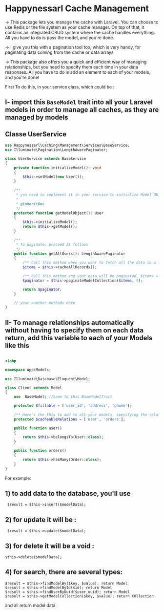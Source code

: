 # Happynessarl Cache Management

-> This package lets you manage the cache with Laravel. You can choose to use Redis or the file system as your cache manager. On top of that, it contains an integrated CRUD system where the cache handles everything. All you have to do is pass the model, and you're done.

-> I give you this with a pagination tool too, which is very handy, for paginating data coming from the cache or data arrays

-> This package also offers you a quick and efficient way of managing relationships, but you need to specify them each time in your data responses. All you have to do is add an element to each of your models, and you're done!

First To do this, in your service class, which could be :

## I- import this ``BaseModel`` trait into all your Laravel models in order to manage all caches, as they are managed by models

## Classe UserService

```php
use Happynessarl\Caching\Management\Services\BaseService;
use Illuminate\Pagination\LengthAwarePaginator;

class UserService extends BaseService
{ 
    private function initializeModel(): void
    {
        $this->setModel(new User());
    }

    /**
     * you need to implement it in your service to initialize Model Object
     * 
     * @inheritDoc
     */
    protected function getModelObject(): User
    {
        $this->initializeModel();
        return $this->getModel();
    }

    /**
     * To paginate, proceed as follows
     */
    public function getAllUsers(): LengthAwarePaginator
    {
        /** Call this method when you want to fetch all the data in a Table, similar to what Laravel offers: Employee::all(); instead, use this method */
        $items = $this->cacheAllRecords();

        /** Call this method and your data will be paginated, $items = collection or array, and 9 is a perPage that you want to paginate */
        $paginator = $this->paginateModelCollection($items, 9);

        return $paginator;
    }

    // your another methods here
}
```

## II- To manage relationships automatically without having to specify them on each data return, add this variable to each of your Models like this

```php

<?php

namespace App\Models;
 
use Illuminate\Database\Eloquent\Model; 

class Client extends Model
{ 
    use  BaseModel; //Same to this BaseModelTrait

    protected $fillable = ['user_id', 'address', 'phone'];
    
    /** Here's the this to add to all your models, specifying the relationships inside.  */
    protected $cacheableRelations = ['user', 'orders'];

    public function user()
    {
        return $this->belongsTo(User::class);
    }

    public function orders()
    {
        return $this->hasMany(Order::class);
    }
}

```
For example:

## 1) to add data to the database, you'll use
     $result = $this->insert($modelData);

## 2) for update it will be :
     $result = $this->update($modelData);

## 3) for delete it will be a void :
    $this->delete($modelData);

## 4) for search, there are several types:
    $result = $this->findModelBy($key, $value); return Model
    $result = $this->findModelById($id); return Model
    $result = $this->findUserByUuid($user_uuid); return Model
    $result = $this->getModelCollection($key, $value); return COllection

and all return model data
